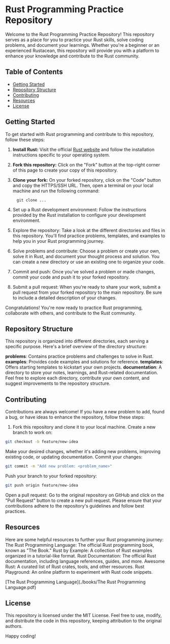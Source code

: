 # Rust Programming Practice Repository

Welcome to the Rust Programming Practice Repository! This repository serves as a place for you to practice your Rust skills, solve coding problems, and document your learnings. Whether you're a beginner or an experienced Rustacean, this repository will provide you with a platform to enhance your knowledge and contribute to the Rust community.

## Table of Contents

- [Getting Started](#getting-started)
- [Repository Structure](#repository-structure)
- [Contributing](#contributing)
- [Resources](#resources)
- [License](#license)

## Getting Started

To get started with Rust programming and contribute to this repository, follow these steps:

1. **Install Rust:** Visit the official [Rust website](https://www.rust-lang.org) and follow the installation instructions specific to your operating system.

2. **Fork this repository:** Click on the "Fork" button at the top-right corner of this page to create your copy of this repository.

3. **Clone your fork:** On your forked repository, click on the "Code" button and copy the HTTPS/SSH URL. Then, open a terminal on your local machine and run the following command:

```command
     git clone ...

```

4. Set up a Rust development environment: Follow the instructions provided by the Rust installation to configure your development environment.

5. Explore the repository: Take a look at the different directories and files in this repository. You'll find practice problems, templates, and examples to help you in your Rust programming journey.

6. Solve problems and contribute: Choose a problem or create your own, solve it in Rust, and document your thought process and solution. You can create a new directory or use an existing one to organize your code.

7. Commit and push: Once you've solved a problem or made changes, commit your code and push it to your forked repository.

8. Submit a pull request: When you're ready to share your work, submit a pull request from your forked repository to the main repository. Be sure to include a detailed description of your changes.

Congratulations! You're now ready to practice Rust programming, collaborate with others, and contribute to the Rust community.

## Repository Structure

This repository is organized into different directories, each serving a specific purpose. Here's a brief overview of the directory structure:

**problems**: Contains practice problems and challenges to solve in Rust.
**examples**: Provides code examples and solutions for reference.
**templates**: Offers starting templates to kickstart your own projects.
**documentation**: A directory to store your notes, learnings, and Rust-related documentation.
Feel free to explore each directory, contribute your own content, and suggest improvements to the repository structure.

## Contributing

Contributions are always welcome! If you have a new problem to add, found a bug, or have ideas to enhance the repository, follow these steps:

1. Fork this repository and clone it to your local machine.
   Create a new branch to work on:

```bash
git checkout -b feature/new-idea
```

Make your desired changes, whether it's adding new problems, improving existing code, or updating documentation.
Commit your changes:

```bash
git commit -m "Add new problem: <problem_name>"
```

Push your branch to your forked repository:

```bash
git push origin feature/new-idea
```

Open a pull request: Go to the original repository on GitHub and click on the "Pull Request" button to create a new pull request.
Please ensure that your contributions adhere to the repository's guidelines and follow best practices.

## Resources

Here are some helpful resources to further your Rust programming journey:
The Rust Programming Language: The official Rust programming book, known as "The Book."
Rust by Example: A collection of Rust examples organized in a tutorial-like format.
Rust Documentation: The official Rust documentation, including language references, guides, and more.
Awesome Rust: A curated list of Rust crates, tools, and other resources.
Rust Playground: An online platform to experiment with Rust code snippets.

[The Rust Programming Language](./books/The Rust Programming Language.pdf)

## License

This repository is licensed under the MIT License. Feel free to use, modify, and distribute the code in this repository, keeping attribution to the original authors.


Happy coding!


